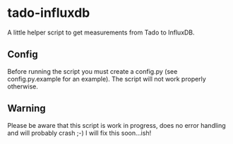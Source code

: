 # tado-influxdb
A little helper script to get measurements from Tado to InfluxDB.

## Config
Before running the script you must create a config.py (see config.py.example
for an example). The script will not work properly otherwise.

## Warning
Please be aware that this script is work in progress, does no error handling
and will probably crash ;-) I will fix this soon...ish!
